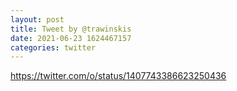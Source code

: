 ```yaml
--- 
layout: post 
title: Tweet by @trawinskis 
date: 2021-06-23 1624467157 
categories: twitter 
--- 
```

https://twitter.com/o/status/1407743386623250436